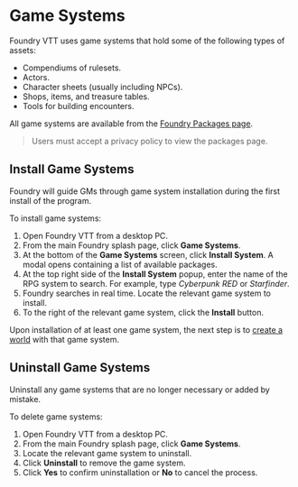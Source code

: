 # Game Systems

Foundry VTT uses game systems that hold some of the following types of assets:

* Compendiums of rulesets.
* Actors.
* Character sheets (usually including NPCs).
* Shops, items, and treasure tables.
* Tools for building encounters.

All game systems are available from the [Foundry Packages page](https://foundryvtt.com/packages/).

> Users must accept a privacy policy to view the packages page. 


## Install Game Systems

Foundry will guide GMs through game system installation during the first install of the program. 

To install game systems:

1. Open Foundry VTT from a desktop PC. 
2. From the main Foundry splash page, click **Game Systems**. 
3. At the bottom of the **Game Systems** screen, click **Install System**. A modal opens containing a list of available packages. 
4. At the top right side of the **Install System** popup, enter the name of the RPG system to search. For example, type _Cyberpunk RED_ or _Starfinder_. 
5. Foundry searches in real time. Locate the relevant game system to install. 
6. To the right of the relevant game system, click the **Install** button. 

Upon installation of at least one game system, the next step is to [create a world](../world-management/create-a-world.md) with that game system. 


## Uninstall Game Systems

Uninstall any game systems that are no longer necessary or added by mistake. 

To delete game systems:

1. Open Foundry VTT from a desktop PC. 
2. From the main Foundry splash page, click **Game Systems**.
3. Locate the relevant game system to uninstall. 
4. Click **Uninstall** to remove the game system. 
5. Click **Yes** to confirm uninstallation or **No** to cancel the process. 




